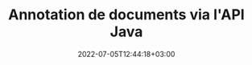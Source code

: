 ---
############################# Static ############################
layout: "product"
date: 2022-07-05T12:44:18+03:00
draft: false

product: "Annotation"
product_tag: "annotation"
platform: "Java"
platform_tag: "java"

############################# Head ############################
head_title: "API d'annotation de documents Java | Afficher et annoter des images PDF Word Excel PPTX"
head_description: "API d'annotation de documents Java. Affichez, étiquetez, commentez et annotez des PDF Word DOCX, Excel XLSX, PPTX, EML EMLX, VSS VSD, OTP, CAO et formats de fichiers image."

############################# Header ############################
title: "Annotation de documents via l'API Java"
description: "Créez des applications Java avec des capacités pour afficher et annoter des formats PDF, HTML, MS Office et d'autres formats de documents sans installer de logiciel externe."
button:
    enable: true
    icon: "fas fa-arrow-down"
    label: "Télécharger la version d'essai gratuite"
    link: "https://downloads.groupdocs.com/annotation/java"

############################# SubMenu ############################
submenu:
    enable: true
    
    left:
        img_alt: "GroupDocs.Annotation for Java"
        image: "https://www.groupdocs.cloud/templates/groupdocs/images/product-logos/groupdocs-annotation-java.png"
        product: "GroupDocs.Annotation"
        platform: "Java"

    middle:
        button:
            # button loop
            - link: "#overview"
              text: "Aperçu"

            # button loop
            - link: "#features"
              text: "Caractéristiques"

            # button loop
            - link: "#support"
              text: "Support"

            # button loop
            - link: "https://products.groupdocs.app/annotation"
              text: "Live Demo"

            # button loop
            - link: "https://purchase.groupdocs.com/pricing/annotation/java"
              text: "Pricing"

    right:
        link_download: "https://downloads.groupdocs.com/annotation"
        link_learn: "https://docs.groupdocs.com/annotation/java/"
        link_buy: "https://purchase.groupdocs.com"

############################# Overview ############################
overview:
    enable: true
    content: |
      L'API GroupDocs.Annotation Java est un produit qui vous permet de travailler avec des annotations dans des documents sur différentes plates-formes et systèmes d'exploitation, tels qu'Android, MacOS, Linux, Windows. GroupDocs.Annotation fournit une bibliothèque avec une API simple qui offre de nombreux avantages : par exemple, si vous devez garder les données confidentielles ou choisir la puissance dont vous avez besoin pour travailler avec la bibliothèque, ou modifier partiellement le travail avec des annotations, la bibliothèque est très léger et souple.

        L'API GroupDocs.Annotation pour Java vous permet de travailler avec différents types d'annotations, notamment : texte, polyligne, zone, soulignement, point, filigrane, flèche, ellipse, remplacement de texte, distance, champ de texte, rédaction de ressources, etc. Et prend en charge les formats de documents les plus courants tels que : PDF, HTML, Microsoft Office Word, feuilles de calcul Excel, présentations PowerPoint, Visio, e-mails Outlook, images, métafichiers, dessin CAO et divers autres formats. L'API offre la possibilité d'obtenir des vignettes de pages de document et prend en charge l'importation et l'exportation d'annotations vers et depuis des fichiers PDF.

        À l'aide de la bibliothèque, vous pouvez [ajouter](/annotation/java/bmp/), [éditer](/annotation/java/bmp/), [extrait](/annotation/java/bmp/) et [effacer](/annotation/java/bmp/) annotations des documents, faire pivoter les documents, changer la solution des vignettes et ceci n'est pas une liste complète de toutes les possibilités . Il offre également un ensemble complet d'objets de données pour personnaliser les propriétés d'annotation selon vos besoins dans tous les formats de document pris en charge.

        L'utilisation de l'API GroupDocs.Annotation pour Java est très simple et se compose de quelques étapes de base. Au début, vous devez configurer une licence, puis sélectionner le fichier avec lequel vous souhaitez travailler, puis manipuler d'une manière ou d'une autre avec les annotations du document (supprimer/modifier/extraire/supprimer) et enregistrer le résultat. Pour plus d'informations, veuillez consulter la [documentation](https://docs.groupdocs.com/annotation/java/getting-started/) du produit ou nos [exemples](https://github.com/groupdocs-annotation /GroupDocs.Annotation-for-Java) défini.

        GroupDocs.Annotation est régulièrement mis à jour et fournit un support à ses clients, vous êtes toujours les bienvenus pour nous poser une question ou envoyer vos idées ou nous faire part de vos besoins pour quelque chose de nouveau et nous nous ferons un plaisir de l'implémenter dans nos nouvelles versions.
    tabs:
      enable: true
      
      ## TAB ONE ##
      tab_one:
        description: |
          Voici un aperçu de GroupDocs.Annotation pour Java:
      
        right:
          enable: true
          icon: "fab fa-html5"
          title: "Aperçu"
          content: |
            * Ajouter des annotations
            * Exporter les annotations
            * Importer des annotations
            * Commentaires basés sur les réponses
            * Compatibilité des annotations
      
      ## TAB TWO ##
      tab_two:
        description: |
          GroupDocs.Annotation pour Java prend en charge tous les [formats de fichiers de documents](https://docs.groupdocs.com/annotation/java/supported-document-formats/) courants, y compris : Microsoft Office, PDF, images et bien d'autres.
        left:
          enable: true
          table:
            # table loop
            - title: "Microsoft Office Formats"
              content: |
                * **Word**: [DOC](/annotation/java/doc/), [DOCX](/annotation/java/docx/), [DOCM](/annotation/java/docm/), [DOT](/annotation/java/dot/), [DOTX](/annotation/java/dotx/), [RTF](/annotation/java/rtf/)
                * **Excel**: [XLS](/annotation/java/xls/), [XLSX](/annotation/java/xlsx/), [XLSB](/annotation/java/xlsb/), [XLSM](/annotation/java/xlsm/)
                * **PowerPoint**: [PPT](/annotation/java/ppt/), [PPTX](/annotation/java/pptx/), [PPS](/annotation/java/pps/), [PPSX](/annotation/java/ppsx/), [POTM](/annotation/java/potm/), [POTX](/annotation/java/potx/), [PPSM](/annotation/java/ppsm/), [PPTM](/annotation/java/pptm/), [WMF](/annotation/java/wmf/), [EMF](/annotation/java/emf/)
                * **Outlook**: [EML](/annotation/java/eml/), [EMLX](/annotation/java/emlx/), [MSG](/annotation/java/msg/)
                * **Visio**: [VSS](/annotation/java/vss/), [VST](/annotation/java/vst/), [VSD](/annotation/java/vsd/), [VSDX](/annotation/java/vsdx/), [VSX](/annotation/java/vsx/)

        right:
          enable: true
          table:
            # table loop
            - title: "Autres formats"
              content: |
                * **Portable**: [PDF](/annotation/java/pdf/) (PDF/A-1a, PDF/A-1b, PDF/A-2a)
                * **OpenDocument**: [ODT](/annotation/java/odt/), [ODS](/annotation/java/ods/), [ODP](/annotation/java/odp/)
                * **Images**: [BMP](/annotation/java/bmp/), [JPG](/annotation/java/jpg/), [JPEG](/annotation/java/jpeg/), [TIFF](/annotation/java/tiff/), [TIF](/annotation/java/tif/), [PNG](/annotation/java/png/), [GIF](/annotation/java/gif/), [DCM](/annotation/java/dcm/), [DICOM](/annotation/java/dicom/)
                * **AutoCAD**: [DWG](/annotation/java/dwg/), [DXF](/annotation/java/dxf/), [CAD](/annotation/java/cad/)
                * **Other**: [HTM](/annotation/java/htm/), [HTML](/annotation/java/html/), [CSV](/annotation/java/csv/), [DJVU](/annotation/java/djvu/), [OTP](/annotation/java/otp/), [OTT](/annotation/java/ott/)

      ## TAB THREE ##
      tab_three:
        description: |
          GroupDocs.Annotation for Java prend en charge la suite Systèmes d'exploitation, Frameworks & Directeur chargé d'emballages:
      
        left:
          enable: true
          table:
            # table loop
            - icon: "fab fa-windows"
              title: "Systèmes d'exploitation"
              content: |
                * Bureau Microsoft Windows
                * Serveur Microsoft Windows
                * Linux
                * Mac OS

            # table loop
            - icon: "fas fa-code"
              title: "Cadres pris en charge"
              content: |
                * Java 7 (1.7) et supérieur

        right:
          enable: true
          table:
            # table loop
            - icon: "fas fa-cogs"
              title: "Environnements de développement"
              content: |
                * NetBeans
                * IDÉE IntelliJ
                * Éclipse
            # table loop
            - icon: "fas fa-tools"
              title: "Outil d'automatisation de construction"
              content: |
                * Maven

############################# Features ############################
features:
    enable: true
    title: "GroupDocs.Annotation pour les fonctionnalités Java"

    feature:
      # feature loop
      - icon: "fas fa-copy"
        link: "https://docs.groupdocs.com/annotation/java/add-area-annotation/"
        content: "Ajouter une annotation de zone dans le document et lier des commentaires simples et imbriqués"

      # feature loop
      - icon: "fas fa-eye"
        link: "https://docs.groupdocs.com/annotation/java/add-arrow-annotation/"
        content: "Pointez vers un contenu particulier à l'aide d'une annotation fléchée"

      # feature loop
      - icon: "fas fa-bolt"
        link: "https://docs.groupdocs.com/annotation/java/add-watermark-annotation/"
        content: "Définir des filigranes de texte sur PDF, des diapositives, des feuilles de calcul Excel, des images et des diagrammes en position inclinée"
      
      # feature loop
      - icon: "fas fa-file-powerpoint"
        link: "https://docs.groupdocs.com/annotation/java/add-point-annotation/"
        content: "Ajoutez des commentaires contextuels à n'importe quel endroit du document à l'aide de l'annotation de points"

      # feature loop
      - icon: "fas fa-code"
        link: "https://docs.groupdocs.com/annotation/java/add-polyline-annotation/"
        content: "Utiliser l'annotation polyligne pour connecter une séquence de segments de ligne, des segments d'arc ou les deux"

      # feature loop
      - icon: "fas fa-cloud"
        link: "https://docs.groupdocs.com/annotation/java/add-ellipse-annotation/"
        content: "Ajouter une annotation Ellipse aux PDF, documents Word, feuilles de calcul, présentations, diagrammes et images"

      # feature loop
      - icon: "fas fa-remove-format"
        link: "https://docs.groupdocs.com/annotation/java/add-watermark-annotation/"
        content: "Ajouter des filigranes angulaires pour PDF, PowerPoint, Excel, images et diagrammes"

      # feature loop
      - icon: "fas fa-comment-slash"
        link: "https://docs.groupdocs.com/annotation/java/extract-annotations-from-document/"
        content: "Récupérer les coordonnées de l'annotation de texte dans la représentation d'image d'un document"

      # feature loop
      - icon: "fas fa-location-arrow"
        link: "https://docs.groupdocs.com/annotation/java/add-annotation-to-the-document/"
        content: "Souligner, barrer ou modifier un texte spécifique dans un document"

      # feature loop
      - icon: "fas fa-border-all"
        link: "https://docs.groupdocs.com/annotation/java/add-annotation-to-the-document/"
        content: "Ajouter un tampon de texte ou un filigrane et un champ de texte dans un document"

      # feature loop
      - icon: "fas fa-wrench"
        link: "https://docs.groupdocs.com/annotation/net/advanced-usage/"
        content: "Importer et exporter des annotations parmi des documents Word et des présentations PowerPoint"

      # feature loop
      - icon: "fas fa-columns"
        link: "https://docs.groupdocs.com/annotation/java/add-annotation-to-the-document/"
        content: "Annoter des feuilles de calcul Excel avec des types d'annotation de texte, de remplacement de texte, de filigrane et de rédaction de ressources"

      # feature loop
      - icon: "fas fa-file-word"
        link: "https://docs.groupdocs.com/annotation/java/add-annotation-to-the-document/"
        content: "Ajouter des annotations polylignes, barrées, soulignées ou textuelles aux présentations et diapositives PowerPoint"

      # feature loop
      - icon: "fas fa-envelope"
        link: "https://docs.groupdocs.com/annotation/java/add-point-annotation/"
        content: "Marquer l'annotation de points dans les présentations à l'aide des coordonnées X, Y"

      # feature loop
      - icon: "fas fa-print"
        link: "https://docs.groupdocs.com/annotation/java/add-point-annotation/"
        content: "Ajouter des annotations barrées, textuelles, soulignées ou polylignes aux images"

      # feature loop
      - icon: "fas fa-file-archive"
        link: "https://docs.groupdocs.com/annotation/java/get-file-info/"
        content: "Récupérer des informations sur les documents et des images pour les diagrammes Visio, tels que VSS et VSD"

      # feature loop
      - icon: "fas fa-file-code"
        link: "https://docs.groupdocs.com/annotation/java/basic-usage/"
        content: "Obtenez des vignettes des pages de document et travaillez avec des fichiers TIFF multipages"
      
      # feature loop
      - icon: "fas fa-file-excel"
        link: "https://docs.groupdocs.com/annotation/java/get-file-info/"
        content: "Récupérer toutes les annotations d'un document avec un seul appel de fonction"

      # feature loop
      - icon: "fas fa-heading"
        link: "https://docs.groupdocs.com/annotation/java/add-link-annotation/"
        content: "Ajouter des annotations de lien aux présentations PDF, Word et PowerPoint"

      # feature loop
      - icon: "fas fa-project-diagram"
        link: "https://docs.groupdocs.com/annotation/java/add-point-annotation/"
        content: "Prise en charge de l'analyse de chemin SVG pour PDF, Word, diagrammes, diapositives et autres principaux formats de documents"

      # feature loop
      - icon: "fas fa-cube"
        link: "https://docs.groupdocs.com/annotation/java/technical-support/"
        content: "Prise en charge de l'ajout d'annotations de filigrane aux documents Word et du nettoyage pour le remplacement de texte"

      # feature loop
      - icon: "fab fa-uncharted"
        link: "https://docs.groupdocs.com/annotation/java/technical-support/"
        content: "Prise en charge du traitement de forme dans les diagrammes pour les annotations de texte"

      # feature loop
      - icon: "fab fa-uncharted"
        link: "https://docs.groupdocs.com/annotation/java/advanced-usage/"
        content: "Gagnez du temps en mettant en cache les aperçus de page des documents pour un traitement plus rapide"

      # feature loop
      - icon: "fab fa-uncharted"
        link: "https://docs.groupdocs.com/annotation/java/add-annotation-to-the-document/"
        content: "Annotez facilement des documents Word, Excel et PowerPoint, même avec des formats plus anciens"

      # feature loop
      - icon: "fab fa-uncharted"
        link: "https://docs.groupdocs.com/annotation/java/add-distance-annotation/"
        content: "Afficher les légendes d'annotation de distance pour Excel, PowerPoint et les diagrammes"

############################# Support ############################
support:
    enable: true

############################# Solutions ############################
solutions:
    enable: true
    title: "GroupDocs.Annotation propose des API de visualisation de documents pour d'autres environnements de développement populaires"

    solution:
        # solution loop
        - img_alt: "GroupDocs.Annotation for .NET"
          image: "https://www.groupdocs.cloud/templates/groupdocs/images/product-logos/groupdocs-annotation-net.png"
          product: "GroupDocs.Annotation"
          platform: ".NET"
          link: "/annotation/net/"

############################# Back to top ###############################
back_to_top:
  enable: true
---
